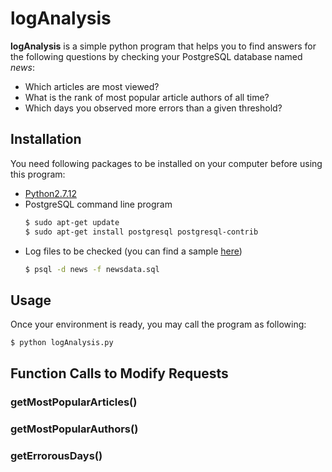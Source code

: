 # logAnalysis

**logAnalysis** is a simple python program that helps you to find answers for the following questions by checking your PostgreSQL database named *news*:
* Which articles are most viewed?
* What is the rank of most popular article authors of all time?
* Which days you observed more errors than a given threshold?

## Installation

You need following packages to be installed on your computer before using this program:
* [Python2.7.12](https://www.python.org/downloads/release/python-2712/)
* PostgreSQL command line program
	```sh
	$ sudo apt-get update
	$ sudo apt-get install postgresql postgresql-contrib
	```
* Log files to be checked (you can find a sample [here](https://d17h27t6h515a5.cloudfront.net/topher/2016/August/57b5f748_newsdata/newsdata.zip))
	```sh
	$ psql -d news -f newsdata.sql
	```

## Usage

Once your environment is ready, you may call the program as following:
```sh
$ python logAnalysis.py
```

## Function Calls to Modify Requests

### getMostPopularArticles()

### getMostPopularAuthors()

### getErrorousDays()